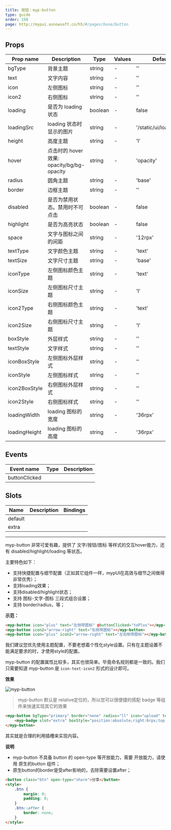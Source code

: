 ```yaml
---
title: 按钮：myp-button
type: guide
order: 150
page: http://mypui.asnowsoft.cn/h5/#/pages/base/button
---
```


## Props

| Prop name     | Description                                | Type    | Values | Default                  |
| ------------- | ------------------------------------------ | ------- | ------ | ------------------------ |
| bgType        | 背景主题                                   | string  | -      | ''                       |
| text          | 文字内容                                   | string  | -      | ''                       |
| icon          | 左侧图标                                   | string  | -      | ''                       |
| icon2         | 右侧图标                                   | string  | -      | ''                       |
| loading       | 是否为 loading 状态                        | boolean | -      | false                    |
| loadingSrc    | loading 状态时显示的图片                   | string  | -      | '/static/ui/loading.gif' |
| height        | 高度主题                                   | string  | -      | 'l'                      |
| hover         | 点击时的 hover 效果: opacity/bg/bg-opacity | string  | -      | 'opacity'                |
| radius        | 圆角主题                                   | string  | -      | 'base'                   |
| border        | 边框主题                                   | string  | -      | ''                       |
| disabled      | 是否为禁用状态。禁用时不可点击             | boolean | -      | false                    |
| highlight     | 是否为高亮状态                             | boolean | -      | false                    |
| space         | 文字与图标之间的间距                       | string  | -      | '12rpx'                  |
| textType      | 文字颜色主题                               | string  | -      | 'text'                   |
| textSize      | 文字尺寸主题                               | string  | -      | 'base'                   |
| iconType      | 左侧图标颜色主题                           | string  | -      | 'text'                   |
| iconSize      | 左侧图标尺寸主题                           | string  | -      | 'l'                      |
| icon2Type     | 右侧图标颜色主题                           | string  | -      | 'text'                   |
| icon2Size     | 右侧图标尺寸主题                           | string  | -      | 'l'                      |
| boxStyle      | 外层样式                                   | string  | -      | ''                       |
| textStyle     | 文字样式                                   | string  | -      | ''                       |
| iconBoxStyle  | 左侧图标外层样式                           | string  | -      | ''                       |
| iconStyle     | 左侧图标样式                               | string  | -      | ''                       |
| icon2BoxStyle | 右侧图标外层样式                           | string  | -      | ''                       |
| icon2Style    | 右侧图标样式                               | string  | -      | ''                       |
| loadingWidth  | loading 图标的宽度                         | string  | -      | '36rpx'                  |
| loadingHeight | loading 图标的高度                         | string  | -      | '36rpx'                  |

## Events

| Event name    | Type | Description |
| ------------- | ---- | ----------- |
| buttonClicked |      |

## Slots

| Name    | Description | Bindings |
| ------- | ----------- | -------- |
| default |             |          |
| extra   |             |          |

---

myp-button 非常可爱有趣，提供了 文字/按钮/图标 等样式的交互hover能力，还有 disabled/highlight/loading 等状态。

主要特色如下：

- 支持快捷配置与细节配置（正如其它组件一样，mypUI在高效与细节之间做得非常优秀）；
- 支持loading效果；
- 支持disabled/highlight状态；
- 支持 图标-文字-图标 三段式组合设置；
- 支持 border/radius，等；

**示范：**

```html
<myp-button icon="plus" text="左侧带图标" @buttonClicked="toPlus"></myp-button>
<myp-button icon2="arrow-right" text="右侧带图标"></myp-button>
<myp-button icon="plus" icon2="arrow-right" text="左右侧带图标"></myp-button>
```

<p class="tip">我们建议您优先使用主题配置，不要老想着个性化style设置。只有在主题设置不能满足要求的时，才使用style的配置。</p>

myp-button 的配置属性比较多，其实也很简单。毕竟命名规则都是一致的。我们只需要知道 myp-button 是 `icon-text-icon2` 形式的设计即可。

**效果**

![myp-button](/images/doc/button1.png)

> myp-button 默认是 relative定位的，所以您可以很便捷的搭配 badge 等组件来快速实现其它的效果

```html
<myp-button bgType="primary" border="none" radius="ll" icon="upload" text="发布" iconType="inverse" textType="inverse" boxStyle="width:160rpx;height:60rpx;">
	<myp-badge slot="extra" boxStyle="position:absolute;right:6rpx;top:4rpx;"></myp-badge>
</myp-button>
```

其实就是合理的利用插槽来实现内容。

**说明**

- myp-button 不具备 button 的 open-type 等开放能力，需要 开放能力，请使用 原生的button 组件；
- 原生button的border是受after影响的，去除需要设置after；

```html
<button class="btn" open-type="share">分享</button>
<style>
	.btn {
		margin: 0;
		padding: 0;
	}
	.btn::after {
		border: none;
	}
</style>
```

